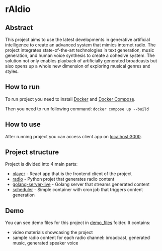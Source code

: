 # rAIdio

## Abstract

This project aims to use the latest developments in generative artificial intelligence to create an advanced system that mimics internet radio. The project integrates state-of-the-art technologies in text generation, music generation, and human voice synthesis to create a cohesive system. The solution not only enables playback of artificially generated broadcasts but also opens up a whole new dimension of exploring musical genres and styles.

## How to run

To run project you need to install [Docker](https://docs.docker.com/get-docker/) and [Docker Compose](https://docs.docker.com/compose/install/).

Then you need to run following command:
```docker compose up --build```

## How to use

After running project you can access client app on [localhost:3000](http://localhost:5000/).

## Project structure

Project is divided into 4 main parts:

- [player](./player) - React app that is the frontend client of the project
- [radio](./radio) - Python projet that generates radio content
- [golang-server-live](./golang-server-live) - Golang server that streams generated content
- [scheduler](./scheduler) - Simple container with cron job that triggers content generation

## Demo

You can see demo files for this project in [demo_files](./demo_files) folder.
It contains:

- video materials showcasing the project
- sample radio content for each radio channel: broadcast, generated music, generated speaker voice
